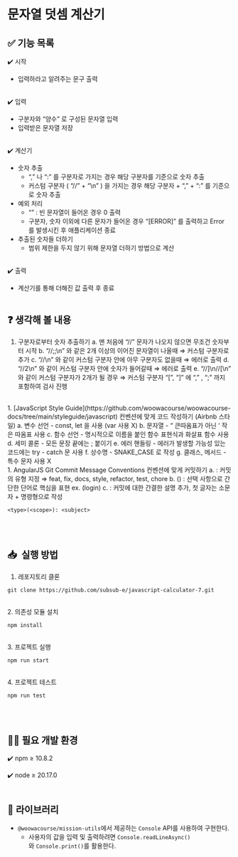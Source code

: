 # 문자열 덧셈 계산기

## ✅ 기능 목록

✔️ 시작

- 입력하라고 알려주는 문구 출력
<br/>
✔️ 입력

- 구분자와 “양수” 로 구성된 문자열 입력
- 입력받은 문자열 저장
<br/>
✔️ 계산기

- 숫자 추출
    - “,” 나 “:” 를 구분자로 가지는 경우 해당 구분자를 기준으로 숫자 추출
    - 커스텀 구분자 ( “//” + “\n” ) 을 가지는 경우 해당 구분자 + “,” + “:” 를 기준으로 숫자 추출
- 예외 처리
    - “” : 빈 문자열이 들어온 경우 0 출력
    - 구분자, 숫자 이외에 다른 문자가 들어온 경우 “[ERROR]” 를 출력하고 Error 를 발생시킨 후 애플리케이션 종료
- 추출된 숫자들 더하기
    - 범위 제한을 두지 않기 위해 문자열 더하기 방법으로 계산
<br/>
✔️ 출력

- 계산기를 통해 더해진 값 출력 후 종료
<br/><br/>
## ❓ 생각해 볼 내용

1. 구분자로부터 숫자 추출하기
    a. 맨 처음에 “//” 문자가 나오지 않으면 무조건 숫자부터 시작
    b. “//;;\n” 와 같은 2개 이상의 이어진 문자열이 나올때 ⇒ 커스텀 구분자로 추가
    c. “//\n” 와 같이 커스텀 구분자 안에 아무 구분자도 없을때 ⇒ 에러로 출력
    d. “//2\n” 와 같이 커스텀 구분자 안에 숫자가 들어갈때 ⇒ 에러로 출력
    e. “//]\n//[\n” 와 같이 커스텀 구분자가 2개가 될 경우 ⇒ 커스텀 구분자 “[”, “]” 에 “,” , “;” 까지 포함하여 검사 진행
<br/>
1. [JavaScript Style Guide](https://github.com/woowacourse/woowacourse-docs/tree/main/styleguide/javascript) 컨벤션에 맞게 코드 작성하기 (Airbnb 스타일)
    a. 변수 선언 - const, let 을 사용 (var 사용 X)
    b. 문자열 - “ 큰따옴표가 아닌 ‘ 작은 따옴표 사용
    c. 함수 선언 - 명시적으로 이름을 붙인 함수 표현식과 화살표 함수 사용
    d. 세미 콜론 - 모든 문장 끝에는 ; 붙이기
    e. 에러 핸들링 - 에러가 발생할 가능성 있는 코드에는 try - catch 문 사용
    f. 상수명 - SNAKE_CASE 로 작성
    g. 클래스, 메서드 - 특수 문자 사용 X
<br/>
1. AngularJS Git Commit Message Conventions 컨벤션에 맞게 커밋하기
    a. <type> : 커밋의 유형 지정  ⇒  feat, fix, docs, style, refactor, test, chore
    b. (<scope>) : 선택 사항으로 간단한 단어로 핵심을 표현 ex. (login)
    c. <subject> : 커밋에 대한 간결한 설명 추가, 첫 글자는 소문자 + 명령형으로 작성

```
<type>(<scope>): <subject>
```
<br/><br/>
## **📥  실행 방법**

1. 레포지토리 클론

```
git clone https://github.com/subsub-e/javascript-calculator-7.git
```
<br/>
2. 의존성 모듈 설치

```
npm install
```
<br/>
3. 프로젝트 실행

```
npm run start
```
<br/>
4. 프로젝트 테스트

```
npm run test
```
<br/><br/>
## 🧑‍💻 필요 개발 환경

✔️ npm ≥ 10.8.2

✔️ node ≥ 20.17.0
<br/><br/>
## 📖 **라이브러리**

- `@woowacourse/mission-utils`에서 제공하는 `Console` API를 사용하여 구현한다.
    - 사용자의 값을 입력 및 출력하려면 `Console.readLineAsync()`와 `Console.print()`를 활용한다.